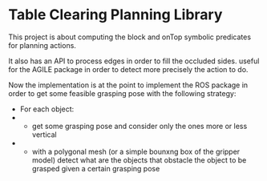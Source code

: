 # Table Clearing Planning Library #

This project is about computing the block and onTop symbolic predicates for planning actions. 

It also has an API to process edges in order to fill the occluded sides. useful for the AGILE package in order to detect more precisely the action to do. 

Now the implementation is at the point to implement the ROS package in order to get some feasible grasping pose with the following strategy:

* For each object:
* * get some grasping pose and consider only the ones more or less vertical 
* * with a polygonal mesh (or a simple bounxng box of the gripper model) detect what are the objects that obstacle the object to be grasped given  a certain grasping pose